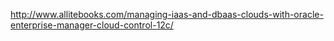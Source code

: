 http://www.allitebooks.com/managing-iaas-and-dbaas-clouds-with-oracle-enterprise-manager-cloud-control-12c/